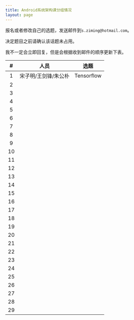 ```yaml
---
title: Android系统架构课分组情况
layout: page
---
```


报名或者修改自己的选题，发送邮件到`s.ziming@hotmail.com`。

决定题目之前请确认该话题未占用。

我不一定会立即回复，但是会根据收到邮件的顺序更新下表。

<!-- 一人展示，其余两人负责回答问题 -->

| # | 人员 | 选题 |
|:-----:|:------------------:|:----------------------------------:|
|  1 | 宋子明/王剑锋/朱公朴 |              Tensorflow                 |
|  2 |                     |                                        |
|  3 |                     |                                        |
|  4 |                     |                                        |
|  5 |                     |                                        |
|  6 |                     |                                        |
|  7 |                     |                                        |
|  8 |                     |                                        |
|  9 |                     |                                        |
| 10 |                     |                                        |
| 11 |                     |                                        |
| 12 |                     |                                        |
| 13 |                     |                                        |
| 14 |                     |                                        |
| 15 |                     |                                        |
| 16 |                     |                                        |
| 17 |                     |                                        |
| 18 |                     |                                        |
| 19 |                     |                                        |
| 20 |                     |                                        |
| 21 |                     |                                        |
| 22 |                     |                                        |
| 23 |                     |                                        |
| 24 |                     |                                        |
| 25 |                     |                                        |
| 26 |                     |                                        |
| 27 |                     |                                        |
| 28 |                     |                                        |
| 29 |                     |                                        |
